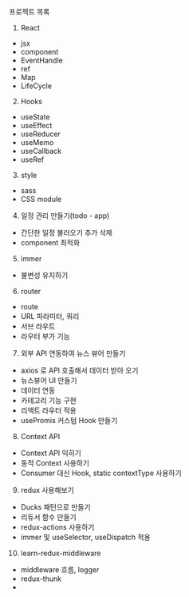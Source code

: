 프로젝트 목록

1. React

- jsx
- component
- EventHandle
- ref
- Map
- LifeCycle

2. Hooks

- useState
- useEffect
- useReducer
- useMemo
- useCallback
- useRef

3. style

- sass
- CSS module

4. 일정 관리 만들기(todo - app)

- 간단한 일정 불러오기 추가 삭제
- component 최적화

5. immer

- 불변성 유지하기

6. router

- route
- URL 파라미터, 쿼리
- 서브 라우트
- 라우터 부가 기능

7. 외부 API 연동하여 뉴스 뷰어 만들기

- axios 로 API 호출해서 데이터 받아 오기
- 뉴스뷰어 UI 만들기
- 데이터 연동
- 카테고리 기능 구현
- 리액트 라우터 적용
- usePromis 커스텀 Hook 만들기

8. Context API

- Context API 익히기
- 동적 Context 사용하기
- Consumer 대신 Hook, static contextType 사용하기

9. redux 사용해보기

- Ducks 패턴으로 만들기
- 리듀서 함수 만들기
- redux-actions 사용하기
- immer 및 useSelector, useDispatch 적용

10. learn-redux-middleware

- middleware 흐름, logger
- redux-thunk
-
